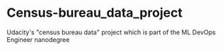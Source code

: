 # Census-bureau_data_project

Udacity's "census bureau data" project which is part of the ML DevOps Engineer nanodegree
